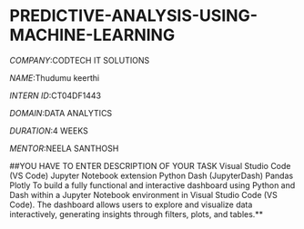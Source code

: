 # PREDICTIVE-ANALYSIS-USING-MACHINE-LEARNING

*COMPANY*:CODTECH IT SOLUTIONS

*NAME*:Thudumu keerthi

*INTERN ID*:CT04DF1443

*DOMAIN*:DATA ANALYTICS

*DURATION*:4 WEEKS

*MENTOR*:NEELA SANTHOSH

##YOU HAVE TO ENTER DESCRIPTION OF YOUR TASK Visual Studio Code (VS Code) Jupyter Notebook extension Python Dash (JupyterDash) Pandas Plotly To build a fully functional and interactive dashboard using Python and Dash within a Jupyter Notebook environment in Visual Studio Code (VS Code). The dashboard allows users to explore and visualize data interactively, generating insights through filters, plots, and tables.**

